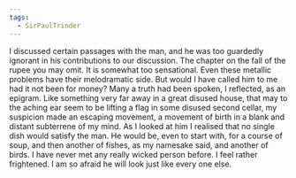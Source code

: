 ```yaml
---
tags:
  - SirPaulTrinder
---
```

I discussed certain passages with the man, and he was too guardedly ignorant in his contributions to our discussion. The chapter on the fall of the rupee you may omit. It is somewhat too sensational. Even these metallic problems have their melodramatic side. But would I have called him to me had it not been for money? Many a truth had been spoken, I reflected, as an epigram. Like something very far away in a great disused house, that may to the aching ear seem to be lifting a flag in some disused second cellar, my suspicion made an escaping movement, a movement of birth in a blank and distant subterrene of my mind. As I looked at him I realised that no single dish would satisfy the man. He would be, even to start with, for a course of soup, and then another of fishes, as my namesake said, and another of birds. I have never met any really wicked person before. I feel rather frightened. I am so afraid he will look just like every one else.
